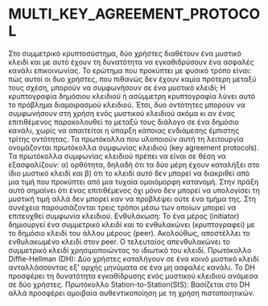 # MULTI_KEY_AGREEMENT_PROTOCOL
Στο συμμετρικό κρυπτοσύστημα, δύο χρήστες διαθέτουν ένα μυστικό κλειδί και με αυτό έχουν τη δυνατότητα να εγκαθιδρύσουν ένα ασφαλές κανάλι επικοινωνίας. Το ερώτημα που προκύπτει με φυσικό τρόπο είναι: πώς αυτοί οι δυο χρήστες, που πιθανώς δεν έχουν καμία πρότερη μεταξύ τους σχέση, μπορούν να συμφωνήσουν σε ένα μυστικό κλειδί; Η κρυπτογραφία δημόσιου κλειδιού ή ασύμμετρη κρυπτογραφία λύνει αυτό το πρόβλημα διαμοιρασμού κλειδιού. Έτσι, δυο οντότητες μπορούν να συμφωνήσουν στη χρήση ενός μυστικού κλειδιού ακόμα κι αν ένας επιτιθέμενος παρακολουθεί το μεταξύ τους διάλογο σε ένα δημόσιο κανάλι, χωρίς να απαιτείται η ύπαρξη κάποιας ενδιάμεσης έμπιστης τρίτης οντότητας. Τα πρωτόκολλα που υλοποιούν αυτή τη λειτουργία ονομάζονται πρωτόκολλα συμφωνίας κλειδιού (key agreement protocols). Τα πρωτόκολλα συμφωνίας κλειδιού πρέπει να είναι σε θέση να εξασφαλίζουν: α) ορθότητα, δηλαδή ότι τα δύο μέρη έχουν καταλήξει στο ίδιο μυστικό κλειδί και β) ότι το κλειδί αυτό δεν μπορεί να διακριθεί από μια τιμή που προκύπτει από μια τυχαία ομοιόμορφη κατανομή. Στην πράξη αυτό σημαίνει ότι ένας επιτιθέμενος όχι μόνο δεν μπορεί να υπολογίσει τη μυστική τιμή αλλά δεν μπορεί καν να προβλέψει ούτε ένα τμήμα της. Στη συνέχεια παρουσιάζονται τρεις τρόποι μέσω των οποίων μπορεί να επιτευχθεί συμφωνία κλειδιού. Ενθυλάκωση: Το ένα μέρος (initiator) δημιουργεί ένα συμμετρικό κλειδί και το ενθυλακώνει (κρυπτογραφεί) με το δημόσιο κλειδί του άλλου μέρους (peer). Ακολούθως, αποστέλλει το ενθυλακωμένο κλειδί στον peer. Ο τελευταίος απενθυλακώνει το συμμετρικό κλειδί χρησιμοποιώντας το ιδιωτικό του κλειδί. Πρωτόκολλο Diffie-Hellman (DH): Δύο χρήστες καταλήγουν σε ένα κοινό μυστικό κλειδί ανταλλάσσοντας εξ’ αρχής μηνύματα σε ένα μη ασφαλές κανάλι. Το DH προσφέρει τη δυνατότητα εγκαθίδρυσης ενός μυστικού κλειδιού ανάμεσα σε δύο χρήστες. Πρωτόκολλο Station-to-Station(StS): Βασίζεται στο DH αλλά προσφέρει αμοιβαία αυθεντικοποίηση με τη χρήση πιστοποιητικών.
